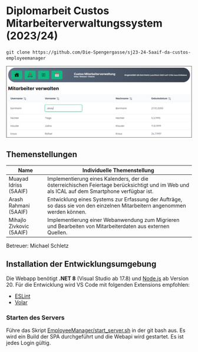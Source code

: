 # Diplomarbeit Custos Mitarbeiterverwaltungssystem (2023/24)

```
git clone https://github.com/Die-Spengergasse/sj23-24-5aaif-da-custos-employeemanager
```

![](screenshot_1924.png)

## Themenstellungen

| Name                     | Individuelle Themenstellung                                                                                                                    |
| ------------------------ | ---------------------------------------------------------------------------------------------------------------------------------------------- |
| Muayad Idriss (5AAIF)    | Implementierung eines Kalenders, der die österreichischen Feiertage   berücksichtigt und im Web und als ICAL auf dem Smartphone verfügbar ist. |
| Arash Rahmani (5AAIF)    | Entwicklung eines Systems zur Erfassung der Aufträge, so dass sie von den   einzelnen Mitarbeitern angenommen werden können.                   |
| Mihajlo Zivkovic (5AAIF) | Implementierung einer Webanwendung zum Migrieren und Bearbeiten von   Mitarbeiterdaten aus externen Quellen.                                   |

Betreuer: Michael Schletz

## Installation der Entwicklungsumgebung

Die Webapp benötigt **.NET 8** (Visual Studio ab 17.8) und [Node.js](https://nodejs.org/en) ab Version 20.
Für die Entwicklung wird VS Code mit folgenden Extensions empfohlen:

- [ESLint](https://marketplace.visualstudio.com/items?itemName=dbaeumer.vscode-eslint)
- [Volar](https://marketplace.visualstudio.com/items?itemName=Vue.volar)

### Starten des Servers

Führe das Skript [EmployeeManager/start_server.sh](EmployeeManager/start_server.sh) in der git bash aus.
Es wird ein Build der SPA durchgeführt und die Webapi wird gestartet.
Es ist jedes Login gültig.

